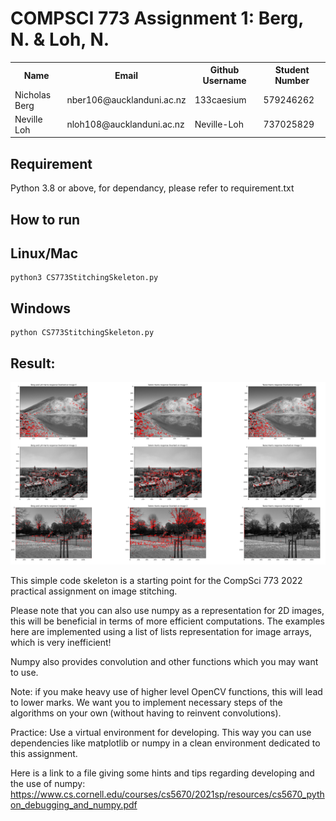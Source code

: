 # COMPSCI 773 Assignment 1: Berg, N. & Loh, N.

<table>
  <tr>
    <th>Name</th>
    <th>Email</th>
    <th>Github Username</th>
    <th>Student Number</th>
  </tr>
  <tr>
    <td>Nicholas Berg</td>
    <td> nber106@aucklanduni.ac.nz </td>
    <td>133caesium</td>
    <td>579246262</td>
  </tr>
  <tr>
    <td>Neville Loh</td>
    <td>nloh108@aucklanduni.ac.nz</td>
    <td>Neville-Loh</td>
    <td>737025829</td>
  </tr>
</table>

## Requirement
Python 3.8 or above, for dependancy, please refer to requirement.txt

## How to run


## Linux/Mac
```
python3 CS773StitchingSkeleton.py

```

## Windows
```
python CS773StitchingSkeleton.py

```





## Result:




![The outputs of our 3 corner finding implementations on 3 different images](./results_figures/3x3%20Corner%20and%20Image%20Comparisons.png)


This simple code skeleton is a starting point for the CompSci 773 2022 practical assignment on image stitching. 

Please note that you can also use numpy as a representation for 2D images, this will be beneficial in terms 
of more efficient computations. The examples here are implemented using a list of lists representation for image arrays, 
which is very inefficient!

Numpy also provides convolution and other functions which you may want to use.

Note: if you make heavy use of higher level OpenCV functions, this will lead to lower marks. We want you to implement
necessary steps of the algorithms on your own (without having to reinvent convolutions).


Practice: Use a virtual environment for developing. This way you can use dependencies like matplotlib or numpy in a
clean environment dedicated to this assignment. 


Here is a link to a file giving some hints and tips regarding developing and the use of numpy:
https://www.cs.cornell.edu/courses/cs5670/2021sp/resources/cs5670_python_debugging_and_numpy.pdf

